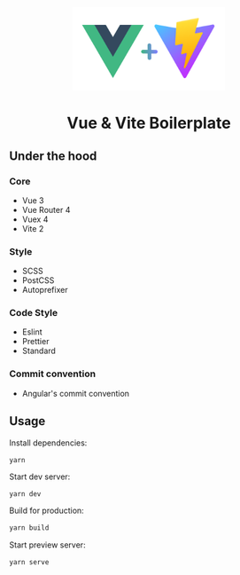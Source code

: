 <p align="center">
  <img src="./src/assets/logo.svg" height="150px">
</p>
<h1 align="center">Vue & Vite Boilerplate</h1>

## Under the hood

### Core
- Vue 3
- Vue Router 4
- Vuex 4
- Vite 2

### Style
- SCSS
- PostCSS
- Autoprefixer

### Code Style
- Eslint
- Prettier
- Standard

### Commit convention
- Angular's commit convention

## Usage

Install dependencies:

```
yarn
```

Start dev server:

```bash
yarn dev
```

Build for production:

```bash
yarn build
```

Start preview server:

```bash
yarn serve
```